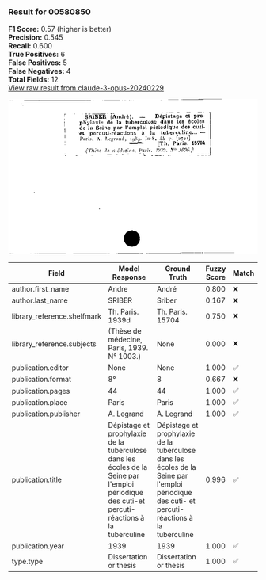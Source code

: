 ### Result for 00580850
**F1 Score:** 0.57 (higher is better)<br>**Precision:** 0.545<br>**Recall:** 0.600<br>**True Positives:** 6<br>**False Positives:** 5<br>**False Negatives:** 4<br>**Total Fields:** 12<br>[View raw result from claude-3-opus-20240229](https://github.com/RISE-UNIBAS/humanities_data_benchmark/blob/main/results/2025-10-01/T0145/request_T0145_00580850.json)

<img src="https://github.com/RISE-UNIBAS/humanities_data_benchmark/blob/main/benchmarks/zettelkatalog/images/00580850.jpg?raw=true" alt="00580850" width="600px">

| Field | Model Response | Ground Truth | Fuzzy Score | Match |
|-------|----------------|--------------|-------------|-------|
| author.first_name | Andre | André | 0.800 | ❌ |
| author.last_name | SRIBER | Sriber | 0.167 | ❌ |
| library_reference.shelfmark | Th. Paris. 1939d | Th. Paris. 15704 | 0.750 | ❌ |
| library_reference.subjects | (Thèse de médecine, Paris, 1939. N° 1003.) | None | 0.000 | ❌ |
| publication.editor | None | None | 1.000 | ✅ |
| publication.format | 8° | 8 | 0.667 | ❌ |
| publication.pages | 44 | 44 | 1.000 | ✅ |
| publication.place | Paris | Paris | 1.000 | ✅ |
| publication.publisher | A. Legrand | A. Legrand | 1.000 | ✅ |
| publication.title | Dépistage et prophylaxie de la tuberculose dans les écoles de la Seine par l'emploi périodique des cuti-et percuti-réactions à la tuberculine | Dépistage et prophylaxie de la tuberculose dans les écoles de la Seine par l'emploi périodique des cuti- et percuti-réactions à la tuberculine | 0.996 | ✅ |
| publication.year | 1939 | 1939 | 1.000 | ✅ |
| type.type | Dissertation or thesis | Dissertation or thesis | 1.000 | ✅ |
